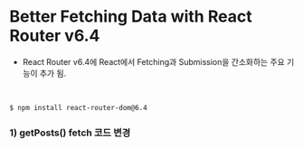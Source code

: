 # Better Fetching Data with React Router v6.4

- React Router v6.4에 React에서 Fetching과 Submission을 간소화하는 주요 기능이 추가 됨.

<br>

```bash
$ npm install react-router-dom@6.4
```

### 1) getPosts() fetch 코드 변경
